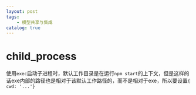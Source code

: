 ```yaml
---
layout: post
tags: 
    - 模型共享与集成
catalog: true
---
```



# child_process
使用`exec`启动子进程时，默认工作目录是在运行`npm start`的上下文，但是这样的话exe内部的路径也是相对于该默认工作路径的，而不是相对于exe，所以要设置`{ cwd: '...'}`